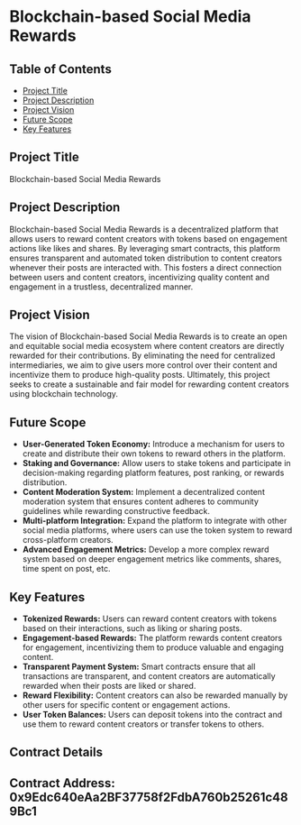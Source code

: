 # Blockchain-based Social Media Rewards

## Table of Contents
- [Project Title](#project-title)
- [Project Description](#project-description)
- [Project Vision](#project-vision)
- [Future Scope](#future-scope)
- [Key Features](#key-features)

## Project Title

Blockchain-based Social Media Rewards

## Project Description

Blockchain-based Social Media Rewards is a decentralized platform that allows users to reward content creators with tokens based on engagement actions like likes and shares. By leveraging smart contracts, this platform ensures transparent and automated token distribution to content creators whenever their posts are interacted with. This fosters a direct connection between users and content creators, incentivizing quality content and engagement in a trustless, decentralized manner.

## Project Vision

The vision of Blockchain-based Social Media Rewards is to create an open and equitable social media ecosystem where content creators are directly rewarded for their contributions. By eliminating the need for centralized intermediaries, we aim to give users more control over their content and incentivize them to produce high-quality posts. Ultimately, this project seeks to create a sustainable and fair model for rewarding content creators using blockchain technology.

## Future Scope

- **User-Generated Token Economy:** Introduce a mechanism for users to create and distribute their own tokens to reward others in the platform.
- **Staking and Governance:** Allow users to stake tokens and participate in decision-making regarding platform features, post ranking, or rewards distribution.
- **Content Moderation System:** Implement a decentralized content moderation system that ensures content adheres to community guidelines while rewarding constructive feedback.
- **Multi-platform Integration:** Expand the platform to integrate with other social media platforms, where users can use the token system to reward cross-platform creators.
- **Advanced Engagement Metrics:** Develop a more complex reward system based on deeper engagement metrics like comments, shares, time spent on post, etc.

## Key Features

- **Tokenized Rewards:** Users can reward content creators with tokens based on their interactions, such as liking or sharing posts.
- **Engagement-based Rewards:** The platform rewards content creators for engagement, incentivizing them to produce valuable and engaging content.
- **Transparent Payment System:** Smart contracts ensure that all transactions are transparent, and content creators are automatically rewarded when their posts are liked or shared.
- **Reward Flexibility:** Content creators can also be rewarded manually by other users for specific content or engagement actions.
- **User Token Balances:** Users can deposit tokens into the contract and use them to reward content creators or transfer tokens to others.

## Contract Details
Contract Address: 0x9Edc640eAa2BF37758f2FdbA760b25261c489Bc1
---

